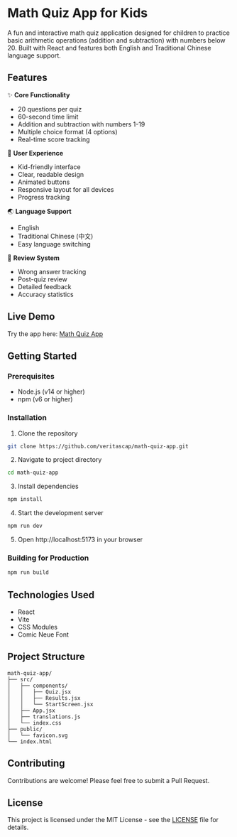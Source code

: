 # Math Quiz App for Kids

A fun and interactive math quiz application designed for children to practice basic arithmetic operations (addition and subtraction) with numbers below 20. Built with React and features both English and Traditional Chinese language support.

## Features

✨ **Core Functionality**
- 20 questions per quiz
- 60-second time limit
- Addition and subtraction with numbers 1-19
- Multiple choice format (4 options)
- Real-time score tracking

🎨 **User Experience**
- Kid-friendly interface
- Clear, readable design
- Animated buttons
- Responsive layout for all devices
- Progress tracking

🌏 **Language Support**
- English
- Traditional Chinese (中文)
- Easy language switching

📝 **Review System**
- Wrong answer tracking
- Post-quiz review
- Detailed feedback
- Accuracy statistics

## Live Demo

Try the app here: [Math Quiz App](https://k2mathquiz.netlify.app)

## Getting Started

### Prerequisites

- Node.js (v14 or higher)
- npm (v6 or higher)

### Installation

1. Clone the repository
```bash
git clone https://github.com/veritascap/math-quiz-app.git
```

2. Navigate to project directory
```bash
cd math-quiz-app
```

3. Install dependencies
```bash
npm install
```

4. Start the development server
```bash
npm run dev
```

5. Open http://localhost:5173 in your browser

### Building for Production

```bash
npm run build
```

## Technologies Used

- React
- Vite
- CSS Modules
- Comic Neue Font

## Project Structure

```
math-quiz-app/
├── src/
│   ├── components/
│   │   ├── Quiz.jsx
│   │   ├── Results.jsx
│   │   └── StartScreen.jsx
│   ├── App.jsx
│   ├── translations.js
│   └── index.css
├── public/
│   └── favicon.svg
└── index.html
```

## Contributing

Contributions are welcome! Please feel free to submit a Pull Request.

## License

This project is licensed under the MIT License - see the [LICENSE](LICENSE) file for details.
